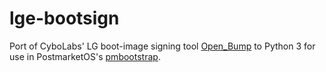 # lge-bootsign
Port of CyboLabs' LG boot-image signing tool [Open_Bump](https://github.com/CyboLabs/Open_Bump) to Python 3 for use in PostmarketOS's [pmbootstrap](https://github.com/postmarketOS/pmbootstrap).
